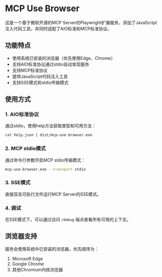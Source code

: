 # MCP Use Browser

这是一个基于微软开源的MCP Server的Playwright扩展服务，添加了JavaScript注入代码工具，并同时适配了AIO标准和MCP标准协议。

## 功能特点

- 使用系统已安装的浏览器（优先使用Edge、Chrome）
- 支持AIO标准协议通过stdio自动发现服务
- 支持MCP标准协议
- 提供JavaScript代码注入工具
- 支持SSE模式和stdio传输模式

## 使用方式

### 1. AIO标准协议

通过stdio，使用help方法获取类型和可用方法：
```bash
cat help.json | dist/mcp-use-browser.exe
```

### 2. MCP stdio模式

通过命令行参数开启MCP stdio传输模式：

```bash
mcp-use-browser.exe --transport stdio
```

### 3. SSE模式

直接双击可执行文件运行MCP Server的SSE模式。

### 4. 调试

在SSE模式下，可以通过访问 `/debug` 端点查看所有可用的上下文。

## 浏览器支持

服务会使用系统中已安装的浏览器，优先顺序为：
1. Microsoft Edge
2. Google Chrome
3. 其他Chromium内核浏览器
